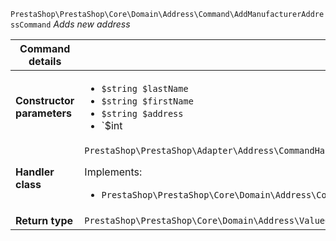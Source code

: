 `PrestaShop\PrestaShop\Core\Domain\Address\Command\AddManufacturerAddressCommand`
_Adds new address_

| Command details            |    |
| -------------------------- | -- |
| **Constructor parameters** | <ul> <li>`$string $lastName`</li>  <li>`$string $firstName`</li>  <li>`$string $address`</li>  <li>`$int|null $countryId`</li>  <li>`$string $city`</li>  <li>`$?int $manufacturerId = NULL`</li>  <li>`$?string $address2 = NULL`</li>  <li>`$?string $postCode = NULL`</li>  <li>`$?int $stateId = NULL`</li>  <li>`$?string $homePhone = NULL`</li>  <li>`$?string $mobilePhone = NULL`</li>  <li>`$?string $other = NULL`</li>  <li>`$?string $dni = NULL`</li> </ul> |
| **Handler class**          | `PrestaShop\PrestaShop\Adapter\Address\CommandHandler\AddManufacturerAddressHandler`  <p> Implements: </p> <ul>  <li>`PrestaShop\PrestaShop\Core\Domain\Address\CommandHandler\AddManufacturerAddressHandlerInterface`</li>  |
| **Return type** |  `PrestaShop\PrestaShop\Core\Domain\Address\ValueObject\AddressId`  |
